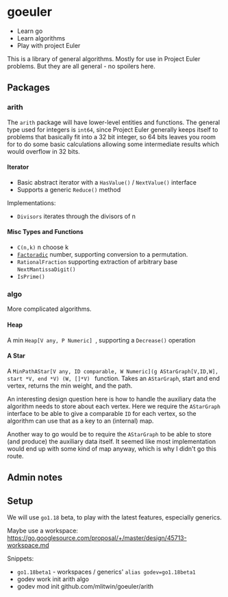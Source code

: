 # goeuler

* Learn go
* Learn algorithms
* Play with project Euler

This is a library of general algorithms. Mostly for use in Project Euler problems. But they are all general - no spoilers here.

## Packages

### arith

The `arith` package will have lower-level entities and functions. The general type used for integers is `int64`, since Project Euler generally keeps itself to problems that basically fit into a 32 bit integer, so 64 bits leaves you room for to do some basic calculations allowing some intermediate results which would overflow in 32 bits.


#### Iterator

* Basic abstract iterator with a `HasValue()` / `NextValue()` interface
* Supports a generic `Reduce()` method

Implementations:
* `Divisors` iterates through the divisors of n

#### Misc Types and Functions

* `C(n,k)` n choose k
* [`Factoradic`](https://en.wikipedia.org/wiki/Factorial_number_system) number, supporting conversion to a permutation.
* `RationalFraction` supporting extraction of arbitrary base `NextMantissaDigit()`
* `IsPrime()`

### algo

More complicated algorithms.

#### Heap

A min `Heap[V any, P Numeric] `, supporting a `Decrease()` operation

#### A Star

A `MinPathAStar[V any, ID comparable, W Numeric](g AStarGraph[V,ID,W], start *V, end *V) (W, []*V) ` function. Takes an `AStarGraph`, start and end vertex, returns the min weight, and the path.

An interesting design question here is how to handle the auxiliary data the algorithm needs to store about each vertex. Here we require the `AStarGraph` interface to be able to give a comparable `ID` for each vertex, so the algorithm can use that as a key to an (internal) map.

Another way to go would be to require the `AStarGraph` to be able to store (and produce) the auxiliary data itself. It seemed like most implementation would end up with some kind of map anyway, which is why I didn't go this route. 

## Admin notes

## Setup

We will use `go1.18` beta, to play with the latest features, especially generics.

Maybe use a workspace: 
https://go.googlesource.com/proposal/+/master/design/45713-workspace.md

Snippets:

* `go1.18beta1` - workspaces / generics' `alias godev=go1.18beta1`
* godev work init arith algo
* godev mod init github.com/mlitwin/goeuler/arith
